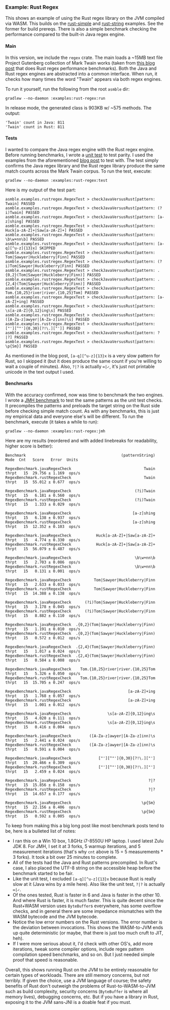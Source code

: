 ### Example: Rust Regex

This shows an example of using the Rust regex library on the JVM compiled via WASM. This builds on
the [rust-simple](../rust-simple) and [rust-string](../rust-string) examples. See the former for build prereqs. There is
also a simple benchmark checking the performance compared to the built-in Java regex engine.

#### Main

In this version, we include the `regex` crate. The main loads a ~15MB text file Project Gutenberg collection of Mark
Twain works (taken from [this blog post](https://rust-leipzig.github.io/regex/2017/03/28/comparison-of-regex-engines/)
that does Rust regex performance benchmarks). Both the Java and Rust regex engines are abstracted into a common
interface. When run, it checks how many times the word "Twain" appears via both regex engines.

To run it yourself, run the following from the root `asmble` dir:

    gradlew --no-daemon :examples:rust-regex:run

In release mode, the generated class is 903KB w/ ~575 methods. The output:

    'Twain' count in Java: 811
    'Twain' count in Rust: 811

#### Tests

I wanted to compare the Java regex engine with the Rust regex engine. Before running benchmarks, I wrote a
[unit test](src/test/java/asmble/examples/rustregex/RegexTest.java) to test parity. I used the examples from the
aforementioned [blog post](https://rust-leipzig.github.io/regex/2017/03/28/comparison-of-regex-engines/) to test with.
The test simply confirms the Java regex library and the Rust regex library produce the same match counts across the Mark
Twain corpus. To run the test, execute:

    gradlew --no-daemon :examples:rust-regex:test

Here is my output of the test part:

    asmble.examples.rustregex.RegexTest > checkJavaVersusRust[pattern: Twain] PASSED
    asmble.examples.rustregex.RegexTest > checkJavaVersusRust[pattern: (?i)Twain] PASSED
    asmble.examples.rustregex.RegexTest > checkJavaVersusRust[pattern: [a-z]shing] PASSED
    asmble.examples.rustregex.RegexTest > checkJavaVersusRust[pattern: Huck[a-zA-Z]+|Saw[a-zA-Z]+] PASSED
    asmble.examples.rustregex.RegexTest > checkJavaVersusRust[pattern: \b\w+nn\b] PASSED
    asmble.examples.rustregex.RegexTest > checkJavaVersusRust[pattern: [a-q][^u-z]{13}x] SKIPPED
    asmble.examples.rustregex.RegexTest > checkJavaVersusRust[pattern: Tom|Sawyer|Huckleberry|Finn] PASSED
    asmble.examples.rustregex.RegexTest > checkJavaVersusRust[pattern: (?i)Tom|Sawyer|Huckleberry|Finn] PASSED
    asmble.examples.rustregex.RegexTest > checkJavaVersusRust[pattern: .{0,2}(Tom|Sawyer|Huckleberry|Finn)] PASSED
    asmble.examples.rustregex.RegexTest > checkJavaVersusRust[pattern: .{2,4}(Tom|Sawyer|Huckleberry|Finn)] PASSED
    asmble.examples.rustregex.RegexTest > checkJavaVersusRust[pattern: Tom.{10,25}river|river.{10,25}Tom] PASSED
    asmble.examples.rustregex.RegexTest > checkJavaVersusRust[pattern: [a-zA-Z]+ing] PASSED
    asmble.examples.rustregex.RegexTest > checkJavaVersusRust[pattern: \s[a-zA-Z]{0,12}ing\s] PASSED
    asmble.examples.rustregex.RegexTest > checkJavaVersusRust[pattern: ([A-Za-z]awyer|[A-Za-z]inn)\s] PASSED
    asmble.examples.rustregex.RegexTest > checkJavaVersusRust[pattern: ["'][^"']{0,30}[?!\.]["']] PASSED
    asmble.examples.rustregex.RegexTest > checkJavaVersusRust[pattern: ?|?] PASSED
    asmble.examples.rustregex.RegexTest > checkJavaVersusRust[pattern: \p{Sm}] PASSED

As mentioned in the blog post, `[a-q][^u-z]{13}x` is a very slow pattern for Rust, so I skipped it (but it does produce
the same count if you're willing to wait a couple of minutes). Also, `?|?` is actually `∞|✓`, it's just not printable
unicode in the text output I used.

#### Benchmarks

With the accuracy confirmed, now was time to benchmark the two engines. I wrote a
[JMH benchmark](src/jmh/java/asmble/examples/rustregex/RegexBenchmark.java) to test the same patterns as the unit test
checks. It precompiles the patterns and preloads the target string on the Rust side before checking simple match count.
As with any benchmarks, this is just my empirical data and everyone else's will be different. To run the benchmark,
execute (it takes a while to run):

    gradlew --no-daemon :examples:rust-regex:jmh

Here are my results (reordered and with added linebreaks for readability, higher score is better):

    Benchmark                                          (patternString)   Mode  Cnt   Score   Error  Units

    RegexBenchmark.javaRegexCheck                                Twain  thrpt   15  29.756 ± 1.169  ops/s
    RegexBenchmark.rustRegexCheck                                Twain  thrpt   15  55.012 ± 0.677  ops/s

    RegexBenchmark.javaRegexCheck                            (?i)Twain  thrpt   15   6.181 ± 0.560  ops/s
    RegexBenchmark.rustRegexCheck                            (?i)Twain  thrpt   15   1.333 ± 0.029  ops/s

    RegexBenchmark.javaRegexCheck                           [a-z]shing  thrpt   15   6.138 ± 0.937  ops/s
    RegexBenchmark.rustRegexCheck                           [a-z]shing  thrpt   15  12.352 ± 0.103  ops/s

    RegexBenchmark.javaRegexCheck           Huck[a-zA-Z]+|Saw[a-zA-Z]+  thrpt   15   4.774 ± 0.330  ops/s
    RegexBenchmark.rustRegexCheck           Huck[a-zA-Z]+|Saw[a-zA-Z]+  thrpt   15  56.079 ± 0.487  ops/s

    RegexBenchmark.javaRegexCheck                            \b\w+nn\b  thrpt   15   2.703 ± 0.086  ops/s
    RegexBenchmark.rustRegexCheck                            \b\w+nn\b  thrpt   15   0.131 ± 0.001  ops/s

    RegexBenchmark.javaRegexCheck          Tom|Sawyer|Huckleberry|Finn  thrpt   15   2.633 ± 0.033  ops/s
    RegexBenchmark.rustRegexCheck          Tom|Sawyer|Huckleberry|Finn  thrpt   15  14.388 ± 0.138  ops/s

    RegexBenchmark.javaRegexCheck      (?i)Tom|Sawyer|Huckleberry|Finn  thrpt   15   3.178 ± 0.045  ops/s
    RegexBenchmark.rustRegexCheck      (?i)Tom|Sawyer|Huckleberry|Finn  thrpt   15   8.882 ± 0.110  ops/s

    RegexBenchmark.javaRegexCheck  .{0,2}(Tom|Sawyer|Huckleberry|Finn)  thrpt   15   1.191 ± 0.010  ops/s
    RegexBenchmark.rustRegexCheck  .{0,2}(Tom|Sawyer|Huckleberry|Finn)  thrpt   15   0.572 ± 0.012  ops/s

    RegexBenchmark.javaRegexCheck  .{2,4}(Tom|Sawyer|Huckleberry|Finn)  thrpt   15   1.017 ± 0.024  ops/s
    RegexBenchmark.rustRegexCheck  .{2,4}(Tom|Sawyer|Huckleberry|Finn)  thrpt   15   0.584 ± 0.008  ops/s

    RegexBenchmark.javaRegexCheck    Tom.{10,25}river|river.{10,25}Tom  thrpt   15   5.326 ± 0.050  ops/s
    RegexBenchmark.rustRegexCheck    Tom.{10,25}river|river.{10,25}Tom  thrpt   15  15.705 ± 0.247  ops/s

    RegexBenchmark.javaRegexCheck                         [a-zA-Z]+ing  thrpt   15   1.768 ± 0.057  ops/s
    RegexBenchmark.rustRegexCheck                         [a-zA-Z]+ing  thrpt   15   1.001 ± 0.012  ops/s

    RegexBenchmark.javaRegexCheck                \s[a-zA-Z]{0,12}ing\s  thrpt   15   4.020 ± 0.111  ops/s
    RegexBenchmark.rustRegexCheck                \s[a-zA-Z]{0,12}ing\s  thrpt   15   0.416 ± 0.004  ops/s

    RegexBenchmark.javaRegexCheck        ([A-Za-z]awyer|[A-Za-z]inn)\s  thrpt   15   2.441 ± 0.024  ops/s
    RegexBenchmark.rustRegexCheck        ([A-Za-z]awyer|[A-Za-z]inn)\s  thrpt   15   0.591 ± 0.004  ops/s

    RegexBenchmark.javaRegexCheck            ["'][^"']{0,30}[?!\.]["']  thrpt   15  20.466 ± 0.309  ops/s
    RegexBenchmark.rustRegexCheck            ["'][^"']{0,30}[?!\.]["']  thrpt   15   2.459 ± 0.024  ops/s

    RegexBenchmark.javaRegexCheck                                  ?|?  thrpt   15  15.856 ± 0.158  ops/s
    RegexBenchmark.rustRegexCheck                                  ?|?  thrpt   15  14.657 ± 0.177  ops/s

    RegexBenchmark.javaRegexCheck                               \p{Sm}  thrpt   15  22.156 ± 0.406  ops/s
    RegexBenchmark.rustRegexCheck                               \p{Sm}  thrpt   15   0.592 ± 0.005  ops/s

To keep from making this a big long post like most benchmark posts tend to be, here is a bulleted list of notes:

* I ran this on a Win 10 box, 1.8GHz i7-8550U HP laptop. I used latest Zulu JDK 8. For JMH, I set it at 3 forks, 5
  warmup iterations, and 5 measurement iterations (that's why `cnt` above is 15 = 5 measurements * 3 forks). It took a
  bit over 25 minutes to complete.
* All of the tests had the Java and Rust patterns precompiled. In Rust's case, I also placed the UTF-8 string on the
  accessible heap before the benchmark started to be fair.
* Like the unit test, I excluded `[a-q][^u-z]{13}x` because Rust is really slow at it (Java wins by a mile here). Also
  like the unit test, `?|?` is actually `∞|✓`.
* Of the ones tested, Rust is faster in 6 and Java is faster in the other 10. And where Rust is faster, it is much
  faster. This is quite decent since the Rust+WASM version uses `ByteBuffer`s everywhere, has some overflow checks, and
  in general there are some impedance mismatches with the WASM bytecode and the JVM bytecode.
* Notice the low error numbers on the Rust versions. The error number is the deviation between invocations. This shows
  the WASM-to-JVM ends up quite deterministic (or maybe, that there is just too much cruft to JIT, heh).
* If I were more serious about it, I'd check with other OS's, add more iterations, tweak some compiler options, include
  regex pattern compilation speed benchmarks, and so on. But I just needed simple proof that speed is reasonable.

Overall, this shows running Rust on the JVM to be entirely reasonable for certain types of workloads. There are still
memory concerns, but not terribly. If given the choice, use a JVM language of course; the safety benefits of Rust don't
outweigh the problems of Rust-to-WASM-to-JVM such as build complexity, security concerns (`ByteBuffer` is where all
memory lives), debugging concerns, etc. But if you have a library in Rust, exposing it to the JVM sans-JNI is a doable
feat if you must.
